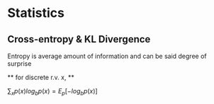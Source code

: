 # Statistics

## Cross-entropy & KL Divergence
Entropy is average amount of information and can be said degree of surprise


** for discrete r.v. x, **

$\sum_{x}{p(x)log_{b}{p(x)}} = E_p[-log_{b}{p(x)}]$
